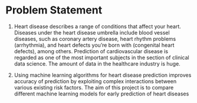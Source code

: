 # Problem Statement
1. Heart disease describes a range of conditions that affect your heart. Diseases under the heart disease umbrella include blood vessel diseases, such as coronary artery disease, heart rhythm problems (arrhythmia), and heart defects you’re born with (congenital heart defects), among others. Prediction of cardiovascular disease is regarded as one of the most important subjects in the section of clinical data science. The amount of data in the healthcare industry is huge.

2. Using machine learning algorithms for heart disease prediction improves accuracy of prediction by exploiting complex interactions between various existing risk factors. The aim of this project is to compare different machine learning models for early prediction of heart diseases
